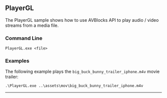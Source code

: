 ## PlayerGL

The PlayerGL sample shows how to use AVBlocks API to play audio / video streams from a media file.   

### Command Line

	PlayerGL.exe <file>
 
###	Examples

The following example plays the `big_buck_bunny_trailer_iphone.m4v` movie trailer:
	
	.\PlayerGL.exe ..\assets\mov\big_buck_bunny_trailer_iphone.m4v

***
